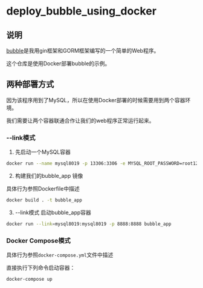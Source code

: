 # deploy_bubble_using_docker



## 说明

[bubble](https://github.com/Q1mi/bubble)是我用gin框架和GORM框架编写的一个简单的Web程序。

这个仓库是使用Docker部署bubble的示例。


## 两种部署方式
因为该程序用到了MySQL，所以在使用Docker部署的时候需要用到两个容器环境。

我们需要让两个容器联通合作让我们的web程序正常运行起来。

### --link模式

1. 先启动一个MySQL容器

```bash
docker run --name mysql8019 -p 13306:3306 -e MYSQL_ROOT_PASSWORD=root1234 -v /Users/q1mi/docker/mysql:/var/lib/mysql -d mysql:8.0.19
```
2. 构建我们的bubble_app 镜像

具体行为参照Dockerfile中描述

```bash
docker build . -t bubble_app
```
3. --link模式 启动bubble_app容器
```bash
docker run --link=mysql8019:mysql8019 -p 8888:8888 bubble_app
```

### Docker Compose模式

具体行为参照`docker-compose.yml`文件中描述

直接执行下列命令启动容器：
```bash
docker-compose up
```

